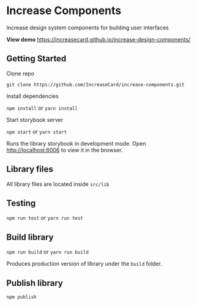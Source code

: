 # Increase Components

Increase design system components for building user interfaces

**View demo** https://increasecard.github.io/increase-design-components/

## Getting Started

Clone repo

````
git clone https://github.com/IncreaseCard/increase-components.git
````

Install dependencies

`npm install` or `yarn install`

Start storybook server

`npm start` or `yarn start`

Runs the library storybook in development mode.
Open [http://localhost:6006](http://localhost:6006) to view it in the browser.

## Library files

All library files are located inside `src/lib`  

## Testing

`npm run test` or `yarn run test`

## Build library

`npm run build` or `yarn run build`

Produces production version of library under the `build` folder.

## Publish library

`npm publish`

